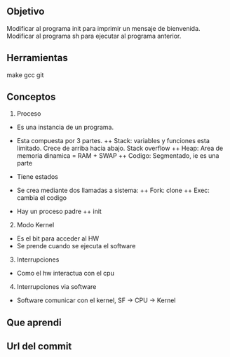 ## Objetivo 

Modificar al programa init para imprimir un mensaje de bienvenida.
Modificar al programa sh para ejecutar al programa anterior.

## Herramientas

make
gcc
git


## Conceptos

1) Proceso

+ Es una instancia de un programa.
+ Esta compuesta por 3 partes.
++ Stack: variables y funciones esta limitado. Crece de arriba hacia abajo. Stack overflow
++ Heap: Area de memoria dinamica = RAM + SWAP
++ Codigo: Segmentado, ie es una parte

+ Tiene estados

+ Se crea mediante dos llamadas a sistema:
++ Fork: clone 
++ Exec: cambia el codigo

+ Hay un proceso padre
++ init

2) Modo Kernel
+ Es el bit para acceder al HW
+ Se prende cuando se ejecuta el software

3) Interrupciones
+ Como el hw interactua con el cpu

4) Interrupciones via software
+ Software comunicar con el kernel, SF -> CPU -> Kernel

## Que aprendi

## Url del commit
